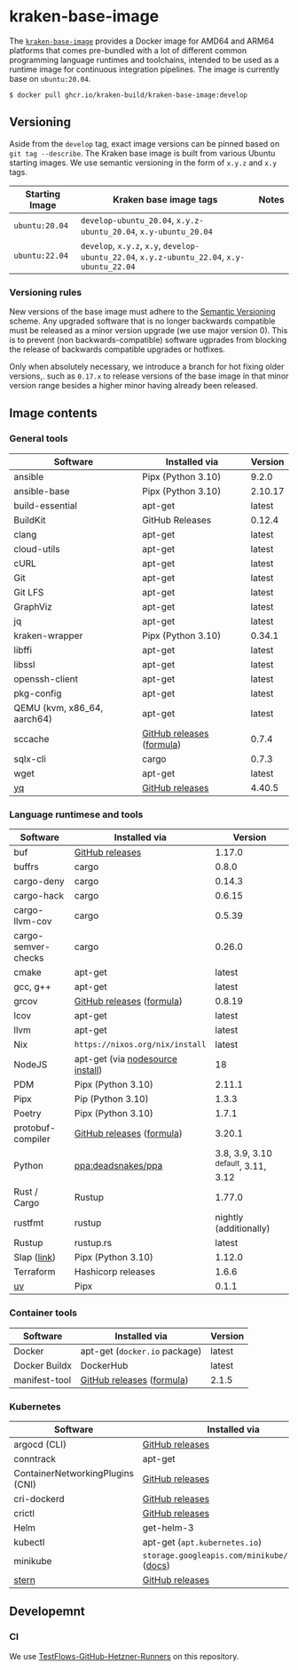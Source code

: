 # kraken-base-image

  [pkg]: https://github.com/kraken-build/kraken-base-image/pkgs/container/kraken-base-image

The [`kraken-base-image`][pkg] provides a Docker image for AMD64 and ARM64 platforms that comes pre-bundled with
a lot of different common programming language runtimes and toolchains, intended to be used as a runtime
image for continuous integration pipelines. The image is currently base on `ubuntu:20.04`.

    $ docker pull ghcr.io/kraken-build/kraken-base-image:develop

## Versioning

Aside from the `develop` tag, exact image versions can be pinned based on `git tag --describe`. The Kraken base image
is built from various Ubuntu starting images. We use semantic versioning in the form of `x.y.z` and `x.y` tags.

| Starting Image | Kraken base image tags                                                                      | Notes |
|----------------|---------------------------------------------------------------------------------------------|-------|
| `ubuntu:20.04` | `develop-ubuntu_20.04`, `x.y.z-ubuntu_20.04`, `x.y-ubuntu_20.04`                            |       |
| `ubuntu:22.04` | `develop`, `x.y.z`, `x.y`, `develop-ubuntu_22.04`, `x.y.z-ubuntu_22.04`, `x.y-ubuntu_22.04` |       |

### Versioning rules

New versions of the base image must adhere to the [Semantic Versioning](https://semver.org/) scheme. Any upgraded software
that is no longer backwards compatible must be released as a minor version upgrade (we use major version 0). This is to prevent
(non backwards-compatible) software ugprades from blocking the release of backwards compatible upgrades or hotfixes.

Only when absolutely necessary, we introduce a branch for hot fixing older versions,. such as `0.17.x` to release versions of
the base image in that minor version range besides a higher minor having already been released.

## Image contents

### General tools

| Software                               | Installed via                                                                                   | Version |
|----------------------------------------|-------------------------------------------------------------------------------------------------|---------|
| ansible                                | Pipx (Python 3.10)                                                                              | 9.2.0   |
| ansible-base                           | Pipx (Python 3.10)                                                                              | 2.10.17 |
| build-essential                        | apt-get                                                                                         | latest  |
| BuildKit                               | GitHub Releases                                                                                 | 0.12.4  |
| clang                                  | apt-get                                                                                         | latest  |
| cloud-utils                            | apt-get                                                                                         | latest  |
| cURL                                   | apt-get                                                                                         | latest  |
| Git                                    | apt-get                                                                                         | latest  |
| Git LFS                                | apt-get                                                                                         | latest  |
| GraphViz                               | apt-get                                                                                         | latest  |
| jq                                     | apt-get                                                                                         | latest  |
| kraken-wrapper                         | Pipx (Python 3.10)                                                                              | 0.34.1  |
| libffi                                 | apt-get                                                                                         | latest  |
| libssl                                 | apt-get                                                                                         | latest  |
| openssh-client                         | apt-get                                                                                         | latest  |
| pkg-config                             | apt-get                                                                                         | latest  |
| QEMU (kvm, x86_64, aarch64)            | apt-get                                                                                         | latest  |
| sccache                                | [GitHub releases](https://github.com/mozilla/sccache/releases) ([formula](formulae/sccache.py)) | 0.7.4   |
| sqlx-cli                               | cargo                                                                                           | 0.7.3   |
| wget                                   | apt-get                                                                                         | latest  |
| [yq](https://mikefarah.gitbook.io/yq/) | [GitHub releases](https://github.com/mikefarah/yq/releases)                                     | 4.40.5  |

### Language runtimese and tools

| Software                                               | Installed via                                                                                                      | Version                                       |
|--------------------------------------------------------|--------------------------------------------------------------------------------------------------------------------|-----------------------------------------------|
| buf                                                    | [GitHub releases](https://github.com/bufbuild/buf/releases)                                                        | 1.17.0                                        |
| buffrs                                                 | cargo                                                                                                              | 0.8.0                                         |
| cargo-deny                                             | cargo                                                                                                              | 0.14.3                                        |
| cargo-hack                                             | cargo                                                                                                              | 0.6.15                                        |
| cargo-llvm-cov                                         | cargo                                                                                                              | 0.5.39                                        |
| cargo-semver-checks                                    | cargo                                                                                                              | 0.26.0                                        |
| cmake                                                  | apt-get                                                                                                            | latest                                        |
| gcc, g++                                               | apt-get                                                                                                            | latest                                        |
| grcov                                                  | [GitHub releases](https://github.com/mozilla/grcov/releases) ([formula](formulae/grcov.py))                        | 0.8.19                                        |
| lcov                                                   | apt-get                                                                                                            | latest                                        |
| llvm                                                   | apt-get                                                                                                            | latest                                        |
| Nix                                                    | `https://nixos.org/nix/install`                                                                                    | latest                                        |
| NodeJS                                                 | apt-get (via [nodesource install](https://github.com/nodesource/distributions#debinstall))                         | 18                                            |
| PDM                                                    | Pipx (Python 3.10)                                                                                                 | 2.11.1                                        |
| Pipx                                                   | Pip (Python 3.10)                                                                                                  | 1.3.3                                         |
| Poetry                                                 | Pipx (Python 3.10)                                                                                                 | 1.7.1                                         |
| protobuf-compiler                                      | [GitHub releases](https://github.com/protocolbuffers/protobuf/releases) ([formula](formulae/protobuf-compiler.py)) | 3.20.1                                        |
| Python                                                 | [ppa:deadsnakes/ppa](https://launchpad.net/~deadsnakes/+archive/ubuntu/ppa)                                        | 3.8, 3.9, 3.10 <sup>default</sup>, 3.11, 3.12 |
| Rust / Cargo                                           | Rustup                                                                                                             | 1.77.0                                        |
| rustfmt                                                | rustup                                                                                                             | nightly (additionally)                        |
| Rustup                                                 | rustup.rs                                                                                                          | latest                                        |
| Slap ([link](https://github.com/python-slap/slap-cli)) | Pipx (Python 3.10)                                                                                                 | 1.12.0                                        |
| Terraform                                              | Hashicorp releases                                                                                                 | 1.6.6                                         |
| [uv](https://astral.sh/blog/uv)                        | Pipx                                                                                                               | 0.1.1                                         |

### Container tools

| Software      | Installed via                                                                                              | Version |
|---------------|------------------------------------------------------------------------------------------------------------|---------|
| Docker        | apt-get (`docker.io` package)                                                                              | latest  |
| Docker Buildx | DockerHub                                                                                                  | latest  |
| manifest-tool | [GitHub releases](https://github.com/estesp/manifest-tool/releases) ([formula](formulae/manifest-tool.py)) | 2.1.5   |

### Kubernetes

| Software                                | Installed via                                                                                 | Version |
|-----------------------------------------|-----------------------------------------------------------------------------------------------|---------|
| argocd (CLI)                            | [GitHub releases](https://github.com/argoproj/argo-cd/releases)                               | 2.10.2  |
| conntrack                               | apt-get                                                                                       | latest  |
| ContainerNetworkingPlugins (CNI)        | [GitHub releases](https://github.com/containernetworking/plugins/releases)                    | v1.4.0  |
| cri-dockerd                             | [GitHub releases](https://github.com/Mirantis/cri-dockerd/releases)                           | v0.3.10 |
| crictl                                  | [GitHub releases](https://github.com/kubernetes-sigs/cri-tools/releases)                      | v1.29.0 |
| Helm                                    | get-helm-3                                                                                    | latest  |
| kubectl                                 | apt-get (`apt.kubernetes.io`)                                                                 | 1.28.4  |
| minikube                                | `storage.googleapis.com/minikube/releases` ([docs](https://minikube.sigs.k8s.io/docs/start/)) | v1.32.0 |
| [stern](https://github.com/stern/stern) | [GitHub releases](https://github.com/stern/stern/releases/)                                   | v1.28.0 |

## Developemnt

### CI

We use [TestFlows-GitHub-Hetzner-Runners](https://github.com/testflows/TestFlows-GitHub-Hetzner-Runners) on this
repository.
